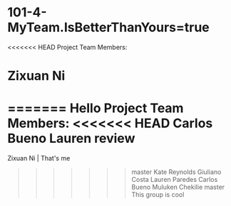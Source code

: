 # 101-4-MyTeam.IsBetterThanYours=true
<<<<<<< HEAD
Project Team Members:

Zixuan Ni
=======


=======
Hello
Project Team Members:
<<<<<<< HEAD
Carlos Bueno
Lauren review
=======
Zixuan Ni | That's me
>>>>>>> master
Kate Reynolds
Giuliano Costa
Lauren Paredes
Carlos Bueno
Muluken Chekilie
>>>>>>> master
This group is cool
